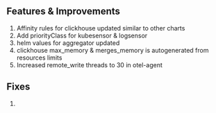 ## Features & Improvements
1. Affinity rules for clickhouse updated similar to other charts
1. Add priorityClass for kubesensor & logsensor
1. helm values for aggregator updated
1. clickhouse max_memory & merges_memory is autogenerated from resources limits
1. Increased remote_write threads to 30 in otel-agent

## Fixes
1. 
